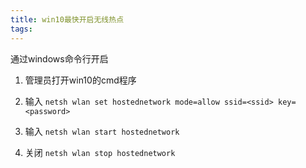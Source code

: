 ```yaml
---
title: win10最快开启无线热点
tags: 
---
```


通过windows命令行开启

1. 管理员打开win10的cmd程序

2. 输入 `netsh wlan set hostednetwork mode=allow ssid=<ssid> key=<password>`

3. 输入 `netsh wlan start hostednetwork`

4. 关闭 `netsh wlan stop hostednetwork`